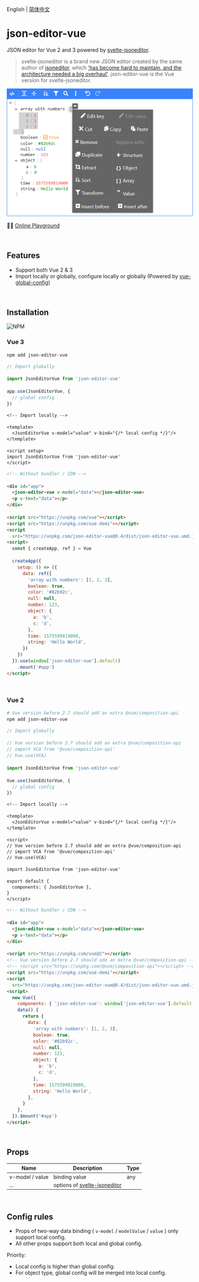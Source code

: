 English | [简体中文](./docs/README.zh-CN.md)

# json-editor-vue

JSON editor for Vue 2 and 3 powered by [svelte-jsoneditor](https://github.com/josdejong/svelte-jsoneditor).

> svelte-jsoneditor is a brand new JSON editor created by the same author of [jsoneditor](https://github.com/josdejong/jsoneditor), which ['has become hard to maintain, and the architecture needed a big overhaul'](https://github.com/josdejong/jsoneditor/issues/1223). json-editor-vue is the Vue version for svelte-jsoneditor.

![jsoneditor_screenshot](./docs/jsoneditor_screenshot.png)

🤹‍♂️ [Online Playground](https://cloydlau.github.io/demo/json-editor-vue.html)

<br>

## Features

- Support both Vue 2 & 3
- Import locally or globally, configure locally or globally (Powered
  by [vue-global-config](https://github.com/cloydlau/vue-global-config.git))

<br>

## Installation

![NPM](https://nodei.co/npm/json-editor-vue.png)

### Vue 3

```bash
npm add json-editor-vue
```

```ts
// Import globally

import JsonEditorVue from 'json-editor-vue'

app.use(JsonEditorVue, {
  // global config
})
```

```vue
<!-- Import locally -->

<template>
  <JsonEditorVue v-model="value" v-bind="{/* local config */}"/>
</template>

<script setup>
import JsonEditorVue from 'json-editor-vue'
</script>
```

```html
<!-- Without bundler / CDN -->

<div id="app">
  <json-editor-vue v-model="data"></json-editor-vue>
  <p v-text="data"></p>
</div>

<script src="https://unpkg.com/vue"></script>
<script src="https://unpkg.com/vue-demi"></script>
<script
  src="https://unpkg.com/json-editor-vue@0.4/dist/json-editor-vue.umd.js"></script>
<script>
  const { createApp, ref } = Vue

  createApp({
    setup: () => ({
      data: ref({
        'array with numbers': [1, 2, 3],
        boolean: true,
        color: '#82b92c',
        null: null,
        number: 123,
        object: {
          a: 'b',
          c: 'd',
        },
        time: 1575599819000,
        string: 'Hello World',
      })
    })
  }).use(window['json-editor-vue'].default)
    .mount('#app')
</script>
```

<br>

### Vue 2

```bash
# Vue version before 2.7 should add an extra @vue/composition-api
npm add json-editor-vue
```

```ts
// Import globally

// Vue version before 2.7 should add an extra @vue/composition-api
// import VCA from '@vue/composition-api'
// Vue.use(VCA)

import JsonEditorVue from 'json-editor-vue'

Vue.use(JsonEditorVue, {
  // global config
})
```

```vue
<!-- Import locally -->

<template>
  <JsonEditorVue v-model="value" v-bind="{/* local config */}"/>
</template>

<script>
// Vue version before 2.7 should add an extra @vue/composition-api
// import VCA from '@vue/composition-api'
// Vue.use(VCA)

import JsonEditorVue from 'json-editor-vue'

export default {
  components: { JsonEditorVue },
}
</script>
```

```html
<!-- Without bundler / CDN -->

<div id="app">
  <json-editor-vue v-model="data"></json-editor-vue>
  <p v-text="data"></p>
</div>

<script src="https://unpkg.com/vue@2"></script>
<!-- Vue version before 2.7 should add an extra @vue/composition-api -->
<!-- <script src="https://unpkg.com/@vue/composition-api"></script> -->
<script src="https://unpkg.com/vue-demi"></script>
<script
  src="https://unpkg.com/json-editor-vue@0.4/dist/json-editor-vue.umd.js"></script>
<script>
  new Vue({
    components: { 'json-editor-vue': window['json-editor-vue'].default },
    data() {
      return {
        data: {
          'array with numbers': [1, 2, 3],
          boolean: true,
          color: '#82b92c',
          null: null,
          number: 123,
          object: {
            a: 'b',
            c: 'd',
          },
          time: 1575599819000,
          string: 'Hello World',
        },
      }
    },
  }).$mount('#app')
</script>
```

<br>

## Props

| Name            | Description                                                                         | Type |
| --------------- | ----------------------------------------------------------------------------------- | ---- |
| v-model / value | binding value                                                                       | any  |
| ...             | options of [svelte-jsoneditor](https://github.com/josdejong/svelte-jsoneditor/#api) |      |

<br>

## Config rules

- Props of two-way data binding ( `v-model` / `modelValue` / `value` ) only support local config.
- All other props support both local and global config.

Priority:

- Local config is higher than global config.
- For object type, global config will be merged into local config.
